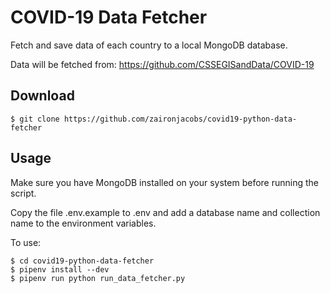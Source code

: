 COVID-19 Data Fetcher
=================

Fetch and save data of each country to a local MongoDB database. 

Data will be fetched from: https://github.com/CSSEGISandData/COVID-19

## Download
```console
$ git clone https://github.com/zaironjacobs/covid19-python-data-fetcher
```

## Usage

Make sure you have MongoDB installed on your system before running the script.

Copy the file .env.example to .env and add a database name and collection name to the environment variables.

To use:
```console
$ cd covid19-python-data-fetcher
$ pipenv install --dev
$ pipenv run python run_data_fetcher.py
```